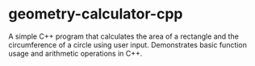 # geometry-calculator-cpp
A simple C++ program that calculates the area of a rectangle and the circumference of a circle using user input. Demonstrates basic function usage and arithmetic operations in C++.
